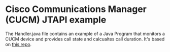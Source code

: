 # Cisco Communications Manager (CUCM) JTAPI example

The Handler.java file contains an example of a Java Program that monitors a CUCM device and provides call state and calcualtes call duration.
It's based on [this repo](https://github.com/CiscoDevNet/jtapi-samples).
